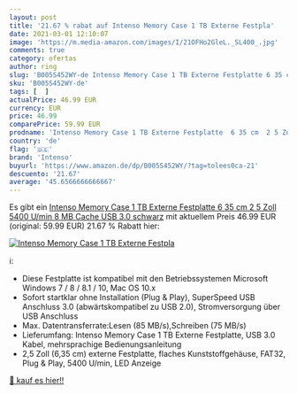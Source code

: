 ```yaml
---
layout: post
title: '21.67 % rabat auf Intenso Memory Case 1 TB Externe Festpla'
date: 2021-03-01 12:10:07
image: 'https://m.media-amazon.com/images/I/21OFHo2GleL._SL400_.jpg'
comments: true
category: ofertas
author: ring
slug: 'B005S452WY-de Intenso Memory Case 1 TB Externe Festplatte 6 35 cm 2 5...'
sku: 'B005S452WY-de'
tags: [  ]
actualPrice: 46.99 EUR
currency: EUR
price: 46.99
comparePrice: 59.99 EUR
prodname: 'Intenso Memory Case 1 TB Externe Festplatte  6 35 cm  2 5 Zoll  5400 U/min  8 MB Cache  USB 3.0  schwarz'
country: 'de'
flag: '🇩🇪'
brand: 'Intenso'
buyurl: 'https://www.amazon.de/dp/B005S452WY/?tag=tolees0ca-21'
descuento: '21.67'
average: '45.6566666666667'
---
```


Es gibt ein [Intenso Memory Case 1 TB Externe Festplatte  6 35 cm  2 5 Zoll  5400 U/min  8 MB Cache  USB 3.0  schwarz](https://www.amazon.de/dp/B005S452WY/?tag=tolees0ca-21) mit aktuellem Preis 46.99 EUR (original: 59.99 EUR) 21.67 % Rabatt hier:

[![Intenso Memory Case 1 TB Externe Festpla](https://m.media-amazon.com/images/I/21OFHo2GleL._SL400_.jpg)](https://www.amazon.de/dp/B005S452WY/?tag=tolees0ca-21)

ℹ️:

- Diese Festplatte ist kompatibel mit den Betriebssystemen Microsoft Windows 7 / 8 / 8.1 / 10, Mac OS 10.x
- Sofort startklar ohne Installation (Plug & Play), SuperSpeed USB Anschluss 3.0 (abwärtskompatibel zu USB 2.0), Stromversorgung über USB Anschluss
- Max. Datentransferrate:Lesen (85 MB/s),Schreiben (75 MB/s)
- Lieferumfang: Intenso Memory Case 1 TB Externe Festplatte, USB 3.0 Kabel, mehrsprachige Bedienungsanleitung
- 2,5 Zoll (6,35 cm) externe Festplatte, flaches Kunststoffgehäuse, FAT32, Plug & Play, 5400 U/min, LED Anzeige

[🛒 kauf es hier!!](https://www.amazon.de/dp/B005S452WY/?tag=tolees0ca-21)
